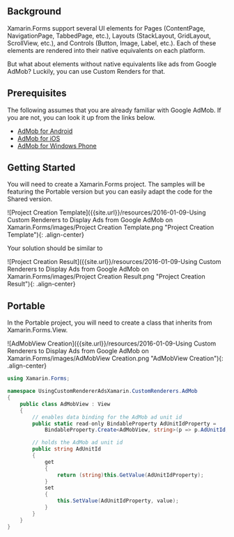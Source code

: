 ## Background

Xamarin.Forms support several UI elements for Pages (ContentPage, NavigationPage, TabbedPage, etc.), Layouts (StackLayout, GridLayout, ScrollView, etc.), and Controls (Button, Image, Label, etc.). Each of these elements are rendered into their native equivalents on each platform.

But what about elements without native equivalents like ads from Google AdMob? Luckily, you can use Custom Renders for that.

## Prerequisites

The following assumes that you are already familiar with Google AdMob. If you are not, you can look it up from the links below.

- [AdMob for Android](https://developers.google.com/admob/android/start)
- [AdMob for iOS](https://developers.google.com/admob/ios/start)
- [AdMob for Windows Phone](https://developers.google.com/admob/wp/quick-start)

## Getting Started

You will need to create a Xamarin.Forms project. The samples will be featuring the Portable version but you can easily adapt the code for the Shared version.

![Project Creation Template]({{site.url}}/resources/2016-01-09-Using Custom Renderers to Display Ads from Google AdMob on Xamarin.Forms/images/Project Creation Template.png "Project Creation Template"){: .align-center}

Your solution should be similar to

![Project Creation Result]({{site.url}}/resources/2016-01-09-Using Custom Renderers to Display Ads from Google AdMob on Xamarin.Forms/images/Project Creation Result.png "Project Creation Result"){: .align-center}

## Portable

In the Portable project, you will need to create a class that inherits from Xamarin.Forms.View.

![AdMobView Creation]({{site.url}}/resources/2016-01-09-Using Custom Renderers to Display Ads from Google AdMob on Xamarin.Forms/images/AdMobView Creation.png "AdMobView Creation"){: .align-center}

``` c#
using Xamarin.Forms;

namespace UsingCustomRendererAdsXamarin.CustomRenderers.AdMob
{
    public class AdMobView : View
    {
        // enables data binding for the AdMob ad unit id
        public static read-only BindableProperty AdUnitIdProperty = 
            BindableProperty.Create<AdMobView, string>(p => p.AdUnitId, "");

        // holds the AdMob ad unit id
        public string AdUnitId
        {
            get
            {
                return (string)this.GetValue(AdUnitIdProperty);
            }
            set
            {
                this.SetValue(AdUnitIdProperty, value);
            }
        }
    }
}
```
